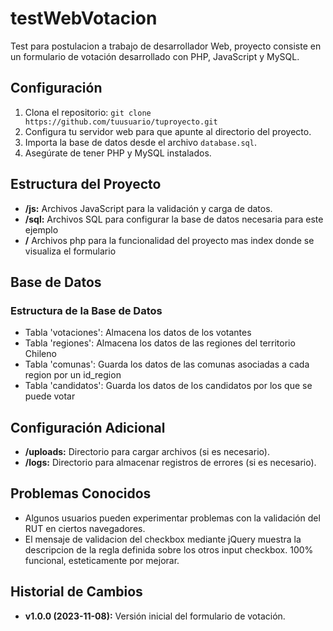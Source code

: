 # testWebVotacion
Test para postulacion a trabajo de desarrollador Web, proyecto consiste en un formulario de votación desarrollado con PHP, JavaScript y MySQL.

## Configuración

1. Clona el repositorio: `git clone https://github.com/tuusuario/tuproyecto.git`
2. Configura tu servidor web para que apunte al directorio del proyecto.
3. Importa la base de datos desde el archivo `database.sql`.
4. Asegúrate de tener PHP y MySQL instalados.

## Estructura del Proyecto
- **/js:** Archivos JavaScript para la validación y carga de datos.
- **/sql:** Archivos SQL para configurar la base de datos necesaria para este ejemplo
- **/** Archivos php para la funcionalidad del proyecto mas index donde se visualiza el formulario


## Base de Datos

### Estructura de la Base de Datos
- Tabla 'votaciones': Almacena los datos de los votantes
- Tabla 'regiones': Almacena los datos de las regiones del territorio Chileno
- Tabla 'comunas': Guarda los datos de las comunas asociadas a cada region por un id_region
- Tabla 'candidatos': Guarda los datos de los candidatos por los que se puede votar 

## Configuración Adicional

- **/uploads:** Directorio para cargar archivos (si es necesario).
- **/logs:** Directorio para almacenar registros de errores (si es necesario).

## Problemas Conocidos

- Algunos usuarios pueden experimentar problemas con la validación del RUT en ciertos navegadores.
- El mensaje de validacion del checkbox mediante jQuery muestra la descripcion de la regla definida sobre los otros input checkbox. 100% funcional, esteticamente por mejorar.


## Historial de Cambios

- **v1.0.0 (2023-11-08):** Versión inicial del formulario de votación.

